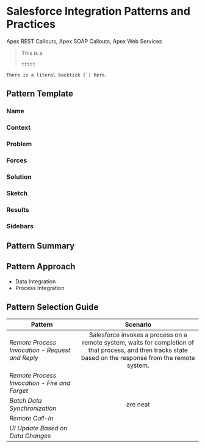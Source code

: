 # Salesforce Integration Patterns and Practices

Apex REST Callouts, Apex SOAP Callouts, Apex Web Services

<blockquote>
    <p>This is a.</p>

    ttttt
</blockquote>

<p><code>There is a literal backtick (`) here.</code></p>

## Pattern Template

### Name

### Context

### Problem

### Forces

### Solution

### Sketch

### Results

### Sidebars


## Pattern Summary


## Pattern Approach
 * Data Integration
 * Process Integration

## Pattern Selection Guide

| **Pattern**       | **Scenario**          |
| ------------- |:-------------:|
| *Remote Process Invocation - Request and Reply*    | Salesforce invokes a process on a remote system, waits for completion of that process, and then tracks state based on the response from the remote system. |
| *Remote Process Invocation - Fire and Forget*  |       |
| *Batch Data Synchronization* | are neat      |
| *Remote Call-In* | |
| *UI Update Based on Data Changes* | | 




